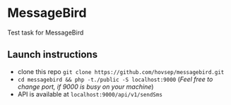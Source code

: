 # MessageBird
Test task for MessageBird


 ## Launch instructions
 - clone this repo `git clone https://github.com/hovsep/messagebird.git`
 - `cd messagebird && php -t./public -S localhost:9000` (*Feel free to change port, if 9000 is busy on your machine*)
 - API is available at `localhost:9000/api/v1/sendSms`
 
 